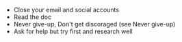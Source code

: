 - Close your email and social accounts
- Read the doc
- Never give-up, Don't get discoraged (see Never give-up)
- Ask for help but try first and research well

